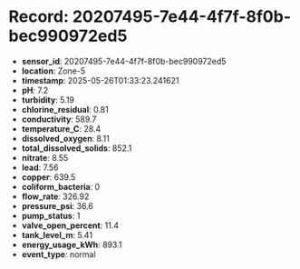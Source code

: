 # Record: 20207495-7e44-4f7f-8f0b-bec990972ed5

- **sensor_id**: 20207495-7e44-4f7f-8f0b-bec990972ed5
- **location**: Zone-5
- **timestamp**: 2025-05-26T01:33:23.241621
- **pH**: 7.2
- **turbidity**: 5.19
- **chlorine_residual**: 0.81
- **conductivity**: 589.7
- **temperature_C**: 28.4
- **dissolved_oxygen**: 8.11
- **total_dissolved_solids**: 852.1
- **nitrate**: 8.55
- **lead**: 7.56
- **copper**: 639.5
- **coliform_bacteria**: 0
- **flow_rate**: 326.92
- **pressure_psi**: 36.6
- **pump_status**: 1
- **valve_open_percent**: 11.4
- **tank_level_m**: 5.41
- **energy_usage_kWh**: 893.1
- **event_type**: normal